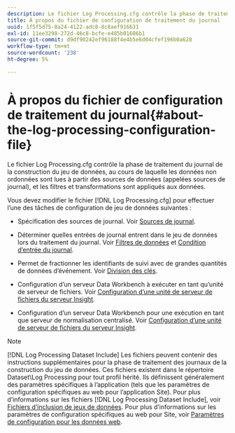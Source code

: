 ```yaml
---
description: Le fichier Log Processing.cfg contrôle la phase de traitement du journal de la construction du jeu de données, au cours de laquelle les données non ordonnées sont lues à partir des sources de données (appelées sources de journal), et les filtres et transformations sont appliqués aux données.
title: À propos du fichier de configuration de traitement du journal
uuid: 1f5f5d75-8a24-4122-adc8-8c8aef916631
exl-id: 11ee3298-272d-46c8-bcfe-e485b01606b1
source-git-commit: d9df90242ef96188f4e4b5e6d04cfef196b0a628
workflow-type: tm+mt
source-wordcount: '238'
ht-degree: 5%

---
```


# À propos du fichier de configuration de traitement du journal{#about-the-log-processing-configuration-file}

Le fichier Log Processing.cfg contrôle la phase de traitement du journal de la construction du jeu de données, au cours de laquelle les données non ordonnées sont lues à partir des sources de données (appelées sources de journal), et les filtres et transformations sont appliqués aux données.

Vous devez modifier le fichier [!DNL Log Processing.cfg] pour effectuer l’une des tâches de configuration de jeu de données suivantes :

* Spécification des sources de journal. Voir [Sources de journal](../../../home/c-dataset-const-proc/c-log-proc-config-file/c-log-sources.md).
* Déterminer quelles entrées de journal entrent dans le jeu de données lors du traitement du journal. Voir [Filtres de données](../../../home/c-dataset-const-proc/c-log-proc-config-file/c-info-log-proc-param.md) et [Condition d’entrée du journal](../../../home/c-dataset-const-proc/c-log-proc-config-file/c-info-log-proc-param.md).

* Permet de fractionner les identifiants de suivi avec de grandes quantités de données d’événement. Voir [Division des clés](../../../home/c-dataset-const-proc/c-log-proc-config-file/c-info-log-proc-param.md).
* Configuration d’un serveur Data Workbench à exécuter en tant qu’unité de serveur de fichiers. Voir [Configuration d’une unité de serveur de fichiers du serveur Insight](../../../home/c-dataset-const-proc/c-log-proc-config-file/c-ins-svr-file-svr-unit.md).
* Configuration d’un serveur Data Workbench pour une exécution en tant que serveur de normalisation centralisé. Voir [Configuration d’une unité de serveur de fichiers du serveur Insight](../../../home/c-dataset-const-proc/c-log-proc-config-file/c-ins-svr-file-svr-unit.md).

>[!NOTE]
>
>[!DNL Log Processing Dataset Include] Les fichiers peuvent contenir des instructions supplémentaires pour la phase de traitement des journaux de la construction du jeu de données. Ces fichiers existent dans le répertoire Dataset\Log Processing pour tout profil hérité. Ils définissent généralement des paramètres spécifiques à l’application (tels que les paramètres de configuration spécifiques au web pour l’application Site). Pour plus d’informations sur les fichiers [!DNL Log Processing Dataset Include], voir [Fichiers d’inclusion de jeux de données](../../../home/c-dataset-const-proc/c-dataset-inc-files/c-abt-dataset-inc-files.md). Pour plus d’informations sur les paramètres de configuration spécifiques au web pour Site, voir [Paramètres de configuration pour les données web](../../../home/c-dataset-const-proc/c-config-web-data/c-config-web-data.md).

